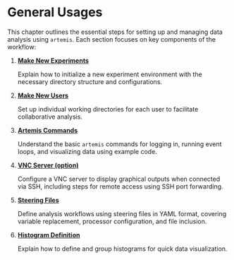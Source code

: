 # General Usages

This chapter outlines the essential steps for setting up and managing data analysis using `artemis`.
Each section focuses on key components of the workflow:

1. [**Make New Experiments**](./new_experiments.md)

   Explain how to initialize a new experiment environment with the necessary directory structure and configurations.

2. [**Make New Users**](./new_users.md)

   Set up individual working directories for each user to facilitate collaborative analysis.

3. [**Artemis Commands**](./commands.md)

   Understand the basic `artemis` commands for logging in, running event loops, and visualizing data using example code.

4. [**VNC Server (option)**](./vnc_server.md)

   Configure a VNC server to display graphical outputs when connected via SSH, including steps for remote access using SSH port forwarding.

5. [**Steering Files**](./steering.md)

   Define analysis workflows using steering files in YAML format, covering variable replacement, processor configuration, and file inclusion.

6. [**Histogram Definition**](./histogram.md)

   Explain how to define and group histograms for quick data visualization.
